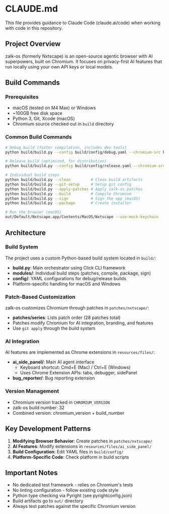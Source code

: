 # CLAUDE.md

This file provides guidance to Claude Code (claude.ai/code) when working with code in this repository.

## Project Overview

zalk-os (formerly Nxtscape) is an open-source agentic browser with AI superpowers, built on Chromium. It focuses on privacy-first AI features that run locally using your own API keys or local models.

## Build Commands

### Prerequisites
- macOS (tested on M4 Max) or Windows
- ~100GB free disk space
- Python 3, Git, Xcode (macOS)
- Chromium source checked out in `build` directory

### Common Build Commands

```bash
# Debug build (faster compilation, includes dev tools)
python build/build.py --config build/config/debug.yaml --chromium-src build

# Release build (optimized, for distribution)
python build/build.py --config build/config/release.yaml --chromium-src build

# Individual build steps
python build/build.py --clean         # Clean build artifacts
python build/build.py --git-setup     # Setup git config
python build/build.py --apply-patches # Apply zalk-os patches
python build/build.py --build         # Compile Chromium
python build/build.py --sign          # Sign the app (macOS)
python build/build.py --package       # Create installer

# Run the browser (macOS)
out/Default/Nxtscape.app/Contents/MacOS/Nxtscape --use-mock-keychain
```

## Architecture

### Build System
The project uses a custom Python-based build system located in `build/`:
- **build.py**: Main orchestrator using Click CLI framework
- **modules/**: Individual build steps (patches, compile, package, sign)
- **config/**: YAML configurations for debug/release builds
- Platform-specific handling for macOS and Windows

### Patch-Based Customization
zalk-os customizes Chromium through patches in `patches/nxtscape/`:
- **patches/series**: Lists patch order (28 patches total)
- Patches modify Chromium for AI integration, branding, and features
- Use `git apply` through the build system

### AI Integration
AI features are implemented as Chrome extensions in `resources/files/`:
- **ai_side_panel/**: Main AI agent interface
  - Keyboard shortcut: Cmd+E (Mac) / Ctrl+E (Windows)
  - Uses Chrome Extension APIs: tabs, debugger, sidePanel
- **bug_reporter/**: Bug reporting extension

### Version Management
- Chromium version tracked in `CHROMIUM_VERSION`
- zalk-os build number: 32
- Combined version: chromium_version + build_number

## Key Development Patterns

1. **Modifying Browser Behavior**: Create patches in `patches/nxtscape/`
2. **AI Features**: Modify extensions in `resources/files/ai_side_panel/`
3. **Build Configuration**: Edit YAML files in `build/config/`
4. **Platform-Specific Code**: Check platform in build scripts

## Important Notes

- No dedicated test framework - relies on Chromium's tests
- No linting configuration - follow existing code style
- Python type checking via Pyright (see pyrightconfig.json)
- Build artifacts go to `out/` directory
- Always test patches against the specific Chromium version